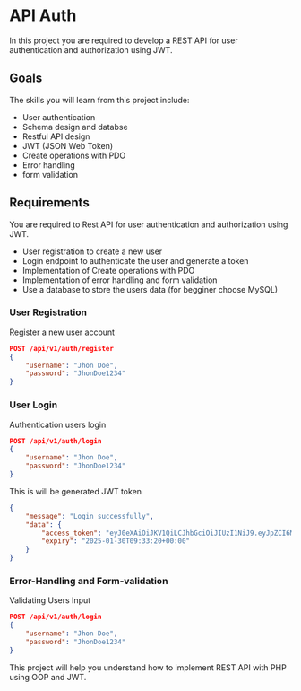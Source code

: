 # API Auth
In this project you are required to develop a REST API for user authentication and authorization using JWT. 
## Goals
The skills you will learn from this project include:

- User authentication
- Schema design and databse
- Restful API design
- JWT (JSON Web Token)
- Create operations with PDO
- Error handling
- form validation

## Requirements
You are required to Rest API for user authentication and authorization using JWT.
- User registration to create a new user
- Login endpoint to authenticate the user and generate a token
- Implementation of Create operations with PDO
- Implementation of error handling and form validation
- Use a database to store the users data (for begginer choose MySQL)
### User Registration
Register a new user account
```json 
POST /api/v1/auth/register
{
    "username": "Jhon Doe",
    "password": "JhonDoe1234"
}
```
### User Login
Authentication users login
```json 
POST /api/v1/auth/login
{
    "username": "Jhon Doe",
    "password": "JhonDoe1234"
}
```
This is will be generated JWT token 
```json 
{
    "message": "Login successfully",
    "data": {
        "access_token": "eyJ0eXAiOiJKV1QiLCJhbGciOiJIUzI1NiJ9.eyJpZCI6MSwidXNlcm5hbWUiOiJqb2tvLXBvc3RtYW4iLCJleHAiOjE3MzgyMjk2MDB9.JCdVSt3A-X5aONTkHGFWwM5PWzDPkIXTAh0kzBMmjZc",
        "expiry": "2025-01-30T09:33:20+00:00"
    }
}
```
### Error-Handling and Form-validation
Validating Users Input
```json 
POST /api/v1/auth/login
{
    "username": "Jhon Doe",
    "password": "JhonDoe1234"
}
```
This project will help you understand how to implement REST API with PHP using OOP and JWT. 